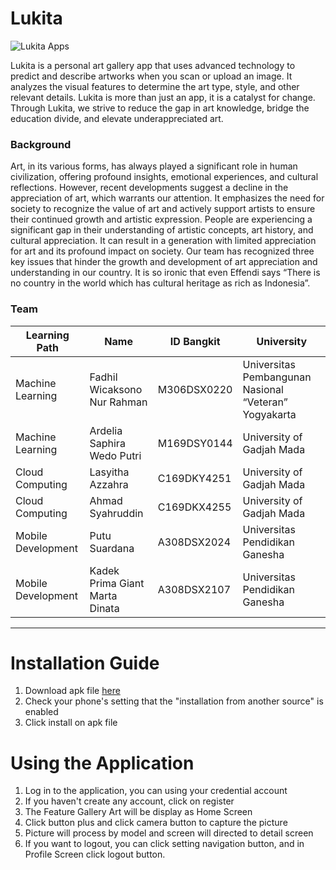 # Lukita
![Lukita Apps](https://github.com/LUKITA-TEAM/LukitaMobile/blob/main/app/src/main/res/drawable/lukita_banner.png) 

Lukita is a personal art gallery app that uses advanced technology to predict and describe artworks when you scan or upload an image. It analyzes the visual features to determine the art type, style, and other relevant details. Lukita is more than just an app, it is a catalyst for change. Through Lukita, we strive to reduce the gap in art knowledge, bridge the education divide, and elevate underappreciated art.

### Background
Art, in its various forms, has always played a significant role in human civilization, offering profound insights, emotional experiences, and cultural reflections. However, recent developments suggest a decline in the appreciation of art, which warrants our attention. It emphasizes the need for society to recognize the value of art and actively support artists to ensure their continued growth and artistic expression. People are experiencing a significant gap in their understanding of artistic concepts, art history, and cultural appreciation. It can result in a generation with limited appreciation for art and its profound impact on society. Our team has recognized three key issues that hinder the growth and development of art appreciation and understanding in our country. It is so ironic that even Effendi says “There is no country in the world which has cultural heritage as rich as Indonesia”.

### Team

|   Learning Path    | Name                           | ID Bangkit       |                       University                               | 
| ------------------ | -------------------------------|------------------|----------------------------------------------------------------|
| Machine Learning   | Fadhil Wicaksono Nur Rahman    | M306DSX0220      | Universitas Pembangunan Nasional “Veteran” Yogyakarta          |
| Machine Learning   | Ardelia Saphira Wedo Putri     | M169DSY0144      | University of Gadjah Mada                                      |
| Cloud Computing    | Lasyitha Azzahra               | C169DKY4251      | University of Gadjah Mada                                      |
| Cloud Computing    | Ahmad Syahruddin               | C169DKX4255      | University of Gadjah Mada                                      |
| Mobile Development | Putu Suardana                  | A308DSX2024      | Universitas Pendidikan Ganesha                                 |
| Mobile Development | Kadek Prima Giant Marta Dinata | A308DSX2107      | Universitas Pendidikan Ganesha                                 |

***

# Installation Guide
1. Download apk file [here](https://github.com/LUKITA-TEAM/LukitaMobile/releases)
2. Check your phone's setting that the "installation from another source" is enabled
3. Click install on apk file

# Using the Application
1. Log in to the application, you can using your credential account
2. If you haven't create any account, click on register
3. The Feature Gallery Art will be display as Home Screen
4. Click button plus and click camera button to capture the picture
5. Picture will process by model and screen will directed to detail screen
6. If you want to logout, you can click setting navigation button, and in Profile Screen click logout button.


